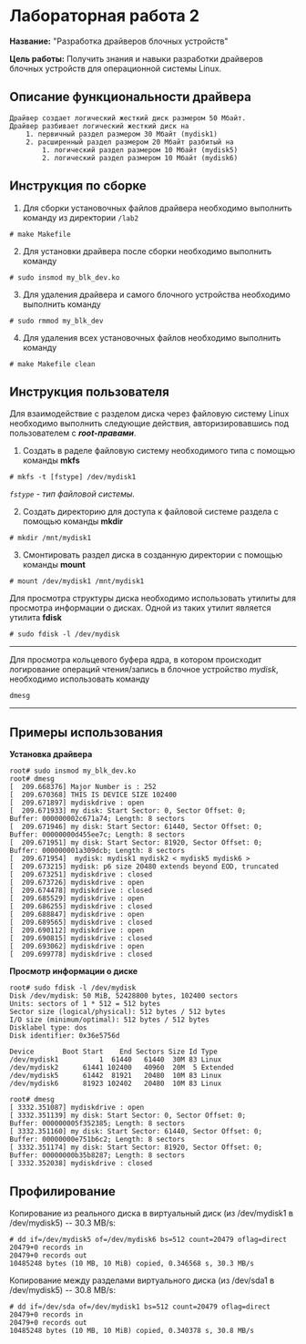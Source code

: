 # Лабораторная работа 2

**Название:** "Разработка драйверов блочных устройств"

**Цель работы:** Получить знания и навыки разработки драйверов блочных устройств для операционной системы Linux.

## Описание функциональности драйвера

    Драйвер создает логический жесткий диск размером 50 Мбайт.
    Драйвер разбивает логический жесткий диск на
        1. первичный раздел размером 30 Мбайт (mydisk1)
        2. расширенный раздел размером 20 Мбайт разбитый на
            1. логический раздел размером 10 Мбайт (mydisk5)
            2. логический раздел размером 10 Мбайт (mydisk6)

## Инструкция по сборке

1. Для сборки установочных файлов драйвера необходимо выполнить команду 
   из директории `/lab2`
```
# make Makefile
```
2. Для установки драйвера после сборки необходимо выполнить команду
```
# sudo insmod my_blk_dev.ko
```
3. Для удаления драйвера и самого блочного устройства необходимо выполнить команду
```
# sudo rmmod my_blk_dev
```
4. Для удаления всех установочных файлов необходимо выполнить команду
```
# make Makefile clean
```

## Инструкция пользователя

Для взаимодействие с разделом диска через файловую систему Linux необходимо выполнить 
следующие действия, авторизировавшись под пользователем с ***root-правами***.

1. Создать в раделе файловую систему необходимого типа с помощью команды **mkfs**
```
# mkfs -t [fstype] /dev/mydisk1
```
*`fstype` - тип файловой системы.*

2. Создать директорию для доступа к файловой системе раздела 
   с помощью команды **mkdir**
```
# mkdir /mnt/mydisk1
```
3. Смонтировать раздел диска в созданную директории с помощью команды **mount**
```
# mount /dev/mydisk1 /mnt/mydisk1
```

Для просмотра структуры диска необходимо использовать утилиты для просмотра информации 
о дисках. Одной из таких утилит является утилита **fdisk**
```
# sudo fdisk -l /dev/mydisk
```

---

Для просмотра кольцевого буфера ядра, в котором происходит логирование операций
чтения/запись в блочное устройство *mydisk*, необходимо использовать команду 
```
dmesg
```

---

## Примеры использования
**Установка драйвера**
```
root# sudo insmod my_blk_dev.ko
root# dmesg 
[  209.668376] Major Number is : 252
[  209.670368] THIS IS DEVICE SIZE 102400
[  209.671897] mydiskdrive : open 
[  209.671933] my disk: Start Sector: 0, Sector Offset: 0;		Buffer: 000000002c671a74; Length: 8 sectors
[  209.671946] my disk: Start Sector: 61440, Sector Offset: 0;		Buffer: 00000000d455ee7c; Length: 8 sectors
[  209.671951] my disk: Start Sector: 81920, Sector Offset: 0;		Buffer: 000000001a309dcb; Length: 8 sectors
[  209.671954]  mydisk: mydisk1 mydisk2 < mydisk5 mydisk6 >
[  209.673215] mydisk: p6 size 20480 extends beyond EOD, truncated
[  209.673251] mydiskdrive : closed 
[  209.673726] mydiskdrive : open 
[  209.674478] mydiskdrive : closed 
[  209.685529] mydiskdrive : open 
[  209.686255] mydiskdrive : closed 
[  209.688847] mydiskdrive : open 
[  209.689565] mydiskdrive : closed 
[  209.690112] mydiskdrive : open 
[  209.690815] mydiskdrive : closed 
[  209.693062] mydiskdrive : open 
[  209.699778] mydiskdrive : closed 
```
**Просмотр информации о диске**
```
root# sudo fdisk -l /dev/mydisk
Disk /dev/mydisk: 50 MiB, 52428800 bytes, 102400 sectors
Units: sectors of 1 * 512 = 512 bytes
Sector size (logical/physical): 512 bytes / 512 bytes
I/O size (minimum/optimal): 512 bytes / 512 bytes
Disklabel type: dos
Disk identifier: 0x36e5756d

Device       Boot Start    End Sectors Size Id Type
/dev/mydisk1          1  61440   61440  30M 83 Linux
/dev/mydisk2      61441 102400   40960  20M  5 Extended
/dev/mydisk5      61442  81921   20480  10M 83 Linux
/dev/mydisk6      81923 102402   20480  10M 83 Linux

root# dmesg 
[ 3332.351087] mydiskdrive : open 
[ 3332.351139] my disk: Start Sector: 0, Sector Offset: 0;		Buffer: 000000005f352385; Length: 8 sectors
[ 3332.351160] my disk: Start Sector: 61440, Sector Offset: 0;		Buffer: 00000000e751b6c2; Length: 8 sectors
[ 3332.351174] my disk: Start Sector: 81920, Sector Offset: 0;		Buffer: 00000000b35b8287; Length: 8 sectors
[ 3332.352038] mydiskdrive : closed 
```
## Профилирование

Копирование из реального диска в виртуальный диск  (из /dev/mydisk1 в /dev/mydisk5) -- 30.3 MB/s:
```shell
# dd if=/dev/mydisk5 of=/dev/mydisk6 bs=512 count=20479 oflag=direct
20479+0 records in
20479+0 records out
10485248 bytes (10 MB, 10 MiB) copied, 0.346568 s, 30.3 MB/s
```

Копирование между разделами виртуального диска (из /dev/sda1 в /dev/mydisk5) -- 30.8 MB/s:
```shell
# dd if=/dev/sda of=/dev/mydisk1 bs=512 count=20479 oflag=direct
20479+0 records in
20479+0 records out
10485248 bytes (10 MB, 10 MiB) copied, 0.340378 s, 30.8 MB/s